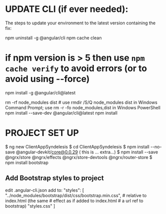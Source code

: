 # UPDATE CLI (if ever needed):

The steps to update your environment to the latest version containing the fix:

npm uninstall -g @angular/cli
npm cache clean
# if npm version is > 5 then use `npm cache verify` to avoid errors (or to avoid using --force)
npm install -g @angular/cli@latest

rm -rf node_modules dist # use rmdir /S/Q node_modules dist in Windows Command Prompt; use rm -r -fo node_modules,dist in Windows PowerShell
npm install --save-dev @angular/cli@latest
npm install

# PROJECT SET UP
$ ng new ClientAppSyndelesis
$ cd ClientAppSyndelesis
$  npm install --no-save @angular-devkit/core@0.0.29 ( this is ... extra...)
$ npm install --save @ngrx/store @ngrx/effects @ngrx/store-devtools @ngrx/router-store
$ npm install bootstrap

## Add Bootstrap styles to project
edit .angular-cli.json
add to:
 "styles": [
   "../node_modules/bootstrap/dist/css/bootstrap.min.css",  # relative to index.html (the same 								    # effect as if added to index.html 								    # a url ref to bootstrap)
   "styles.css"
 ]
